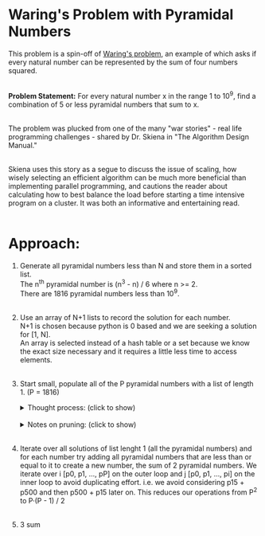 # Waring's Problem with Pyramidal Numbers

This problem is a spin-off of <a href="https://en.wikipedia.org/wiki/Waring%27s_problem">Waring's problem</a>, an example of which asks if every natural number can be represented by the sum of four numbers squared.  <br><br>

<b>Problem Statement:</b> For every natural number x in the range 1 to 10<sup>9</sup>, find a combination of 5 or less pyramidal numbers that sum to x.<br><br>

The problem was plucked from one of the many "war stories" - real life programming challenges -  shared by Dr. Skiena in "The Algorithm Design Manual."<br><br>

Skiena uses this story as a segue to discuss the issue of scaling, how wisely selecting an efficient algorithm can be much more beneficial than implementing parallel programming, and cautions the reader about calculating how to best balance the load before starting a time intensive program on a cluster. It was both an informative and entertaining read.<br><br>

# Approach:

1. Generate all pyramidal numbers less than N and store them in a sorted list.<br>
The n<sup>th</sup> pyramidal number is (n<sup>3</sup> - n) / 6 where n >= 2.<br>
There are 1816 pyramidal numbers less than 10<sup>9</sup>.<br><br>

2. Use an array of N+1 lists to record the solution for each number.<br>
N+1 is chosen because python is 0 based and we are seeking a solution for [1, N].<br>
An array is selected instead of a hash table or a set because we know the exact size necessary and it requires a little less time to access elements.<br><br>

3. Start small, populate all of the P pyramidal numbers with a list of length 1. (P = 1816)<br>
    
    <details>
    
    <summary>Thought process: (click to show)</summary>
    
    At this point we could iterate over the remaining N - P numbers and find a combination of 2 pyramidal numbers that adds up to it... or for each solution of     length 1 that we already have we could iterate over the P numbers pyramidal numbers to find what numbers they sum to.<br><br>
    
    The first option would require P&middot;(N - P) operations before pruning, the latter requires P<sup>2</sup> operations before pruning.  Since N is much greater     than P, the latter option is the smarter way to go.<br><br>
    
    </details>
    <br>
    <details>
    
    <summary>Notes on pruning: (click to show)</summary>
    
    Pruning refers to reducing the search space by breaking out of for-loops at opportune times.  <br>
    For example, the first 8 pyramidal numbers are [1, 4, 10, 20, 35, 56, 84, 120].<br>
    If we were only looking for pyramidal numbers up to N = 100, when checking for pairs that include 84 we would check 84 + 1, 84 + 4, 84 + 10 ... and then stop.    <br>
    There is no need for us to check 84 + 20, ..., or 84 + 120 because all of these sum to greater than N = 100.<br>
    
    </details>
    
    <br>
4. Iterate over all solutions of list lenght 1 (all the pyramidal numbers) and for each number try adding all pyramidal numbers that are less than or equal to it to create a new number, the sum of 2 pyramidal numbers.  We iterate over i [p0, p1, ..., pP] on the outer loop and j [p0, p1, ..., pi] on the inner loop to avoid duplicating effort.  i.e. we avoid considering p15 + p500 and then p500 + p15 later on.  This reduces our operations from P<sup>2</sup> to P&middot;(P - 1) / 2<br><br>

5. 3 sum